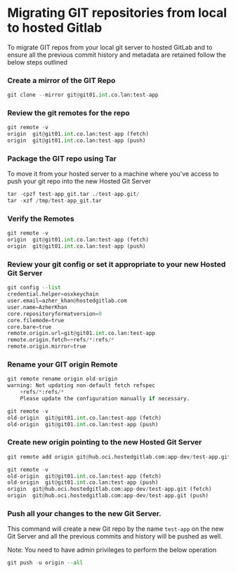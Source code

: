 # Migrating GIT repositories from local to hosted Gitlab

To migrate GIT repos from your local git server to hosted GitLab and to ensure all the previous commit history and metadata are retained follow the below steps outlined

### Create a mirror of the GIT Repo

```python
git clone --mirror git@git01.int.co.lan:test-app
```

### Review the git remotes for the repo

```python
git remote -v
origin	git@git01.int.co.lan:test-app (fetch)
origin	git@git01.int.co.lan:test-app (push)
```

### Package the GIT repo using Tar

To move it from your hosted server to a machine where you've access to push your git repo into the new Hosted Git Server

```python
tar -cpzf test-app_git.tar ./test-app.git/
tar -xzf /tmp/test-app_git.tar
```

### Verify the Remotes

```python
git remote -v
origin	git@git01.int.co.lan:test-app (fetch)
origin	git@git01.int.co.lan:test-app (push)
```

### Review your git config or set it appropriate to your new Hosted Git Server

```python
git config --list
credential.helper=osxkeychain
user.email=azher_khan@hostedgitlab.com
user.name=AzherKhan
core.repositoryformatversion=0
core.filemode=true
core.bare=true
remote.origin.url=git@git01.int.co.lan:test-app
remote.origin.fetch=+refs/*:refs/*
remote.origin.mirror=true
```

### Rename your GIT origin Remote

```python
git remote rename origin old-origin
warning: Not updating non-default fetch refspec
	+refs/*:refs/*
	Please update the configuration manually if necessary.

git remote -v
old-origin	git@git01.int.co.lan:test-app (fetch)
old-origin	git@git01.int.co.lan:test-app (push)
```

### Create new origin pointing to the new Hosted Git Server

```python
git remote add origin git@hub.oci.hostedgitlab.com:app-dev/test-app.git

git remote -v
old-origin	git@git01.int.co.lan:test-app (fetch)
old-origin	git@git01.int.co.lan:test-app (push)
origin	git@hub.oci.hostedgitlab.com:app-dev/test-app.git (fetch)
origin	git@hub.oci.hostedgitlab.com:app-dev/test-app.git (push)
```

### Push all your changes to the new Git Server.

This command will create a new Git repo by the name `test-app` on the new Git Server and all the previous commits and history will be pushed as well.

Note: You need to have admin privileges to perform the below operation

```python
git push -u origin --all
```